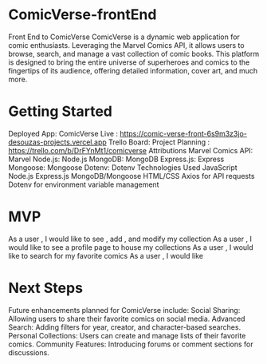 # ComicVerse-frontEnd
Front End to ComicVerse
ComicVerse is a dynamic web application for comic enthusiasts. Leveraging the Marvel Comics API, it allows users to browse, search, and manage a vast collection of comic books. This platform is designed to bring the entire universe of superheroes and comics to the fingertips of its audience, offering detailed information, cover art, and much more.

# Getting Started
Deployed App: ComicVerse Live : https://comic-verse-front-6s9m3z3jo-desouzas-projects.vercel.app
Trello Board: Project Planning : https://trello.com/b/DrFYnMt1/comicverse
Attributions
Marvel Comics API: Marvel
Node.js: Node.js
MongoDB: MongoDB
Express.js: Express
Mongoose: Mongoose
Dotenv: Dotenv
Technologies Used
JavaScript
Node.js
Express.js
MongoDB/Mongoose
HTML/CSS
Axios for API requests
Dotenv for environment variable management

# MVP
As a user , I would like to see , add , and modify my collection 
As a user , I would like to see a profile page to house my collections
As a user , I would like to search for my favorite comics 
As a user , I would like


# Next Steps
Future enhancements planned for ComicVerse include:
Social Sharing: Allowing users to share their favorite comics on social media.
Advanced Search: Adding filters for year, creator, and character-based searches.
Personal Collections: Users can create and manage lists of their favorite comics.
Community Features: Introducing forums or comment sections for discussions.
